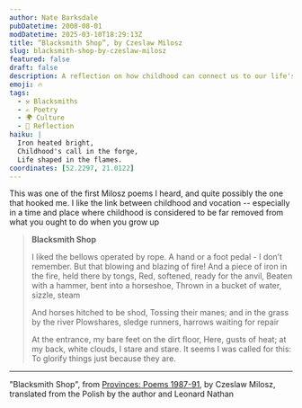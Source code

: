```yaml
---
author: Nate Barksdale
pubDatetime: 2008-08-01
modDatetime: 2025-03-10T18:29:13Z
title: “Blacksmith Shop”, by Czeslaw Milosz
slug: blacksmith-shop-by-czeslaw-milosz
featured: false
draft: false
description: A reflection on how childhood can connect us to our life's callings, as illustrated in Czeslaw Milosz's evocative poem, "Blacksmith Shop."
emoji: 🔥
tags:
  - ⚒️ Blacksmiths
  - ✍️ Poetry
  - 🌍 Culture
  - 🌅 Reflection
haiku: |
  Iron heated bright,  
  Childhood's call in the forge,  
  Life shaped in the flames.
coordinates: [52.2297, 21.0122]
---
```


This was one of the first Milosz poems I heard, and quite possibly the one that hooked me. I like the link between childhood and vocation -- especially in a time and place where childhood is considered to be far removed from what you ought to do when you grow up

> **Blacksmith Shop**
>
> I liked the bellows operated by rope. A hand or a foot pedal - I don’t remember. But that blowing and blazing of fire! And a piece of iron in the fire, held there by tongs, Red, softened, ready for the anvil, Beaten with a hammer, bent into a horseshoe, Thrown in a bucket of water, sizzle, steam
>
> And horses hitched to be shod, Tossing their manes; and in the grass by the river Plowshares, sledge runners, harrows waiting for repair
>
> At the entrance, my bare feet on the dirt floor, Here, gusts of heat; at my back, white clouds, I stare and stare. It seems I was called for this: To glorify things just because they are.

---

"Blacksmith Shop", from [Provinces: Poems 1987-91](http://books.google.com/books?id=iKKAAAAAIAAJ&q=milosz+provinces&dq=milosz+provinces&ei=KpCTSJyXBJ34tAPg8_TwDA&client=firefox-a&pgis=1), by Czeslaw Milosz, translated from the Polish by the author and Leonard Nathan
